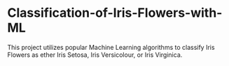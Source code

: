 # Classification-of-Iris-Flowers-with-ML
This project utilizes popular Machine Learning algorithms to classify Iris Flowers as ether Iris Setosa, Iris Versicolour, or Iris Virginica.
